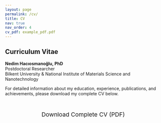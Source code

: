 ```yaml
---
layout: page
permalink: /cv/
title: CV
nav: true
nav_order: 4
cv_pdf: example_pdf.pdf
---
```


## Curriculum Vitae

**Nedim Hacıosmanoğlu, PhD**  
Postdoctoral Researcher  
Bilkent University & National Institute of Materials Science and Nanotechnology

For detailed information about my education, experience, publications, and achievements, please download my complete CV below.

<div class="cv-download">
  <a href="{{ '/assets/pdf/' | append: page.cv_pdf | relative_url}}" target="_blank" rel="noopener noreferrer" class="btn btn-primary btn-lg">
    <i class="fas fa-file-pdf"></i> Download Complete CV (PDF)
  </a>
</div>

<style>
.cv-download {
  text-align: center;
  margin: 2rem 0;
}

.cv-download .btn {
  font-size: 1.2rem;
  padding: 1rem 2rem;
  border-radius: 8px;
  text-decoration: none;
  display: inline-flex;
  align-items: center;
  gap: 0.5rem;
  transition: all 0.3s ease;
}

.cv-download .btn:hover {
  transform: translateY(-2px);
  box-shadow: 0 4px 12px rgba(0,0,0,0.15);
}
</style>
